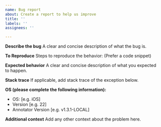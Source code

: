 ```yaml
---
name: Bug report
about: Create a report to help us improve
title: ''
labels: ''
assignees: ''

---
```


**Describe the bug**
A clear and concise description of what the bug is.

**To Reproduce**
Steps to reproduce the behavior: (Prefer a code snippet)

**Expected behavior**
A clear and concise description of what you expected to happen.

**Stack trace**
If applicable, add stack trace of the exception below.

**OS (please complete the following information):**
 - OS: [e.g. iOS]
 - Version [e.g. 22]
 - Annotator Version [e.g. v1.3.1-LOCAL]


**Additional context**
Add any other context about the problem here.
